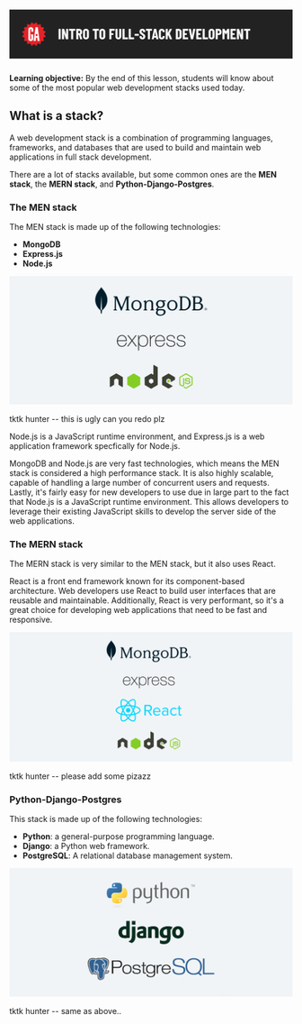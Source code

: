 # ![[Intro to Full Stack Development] - Common Stacks Used in Modern Web Development](./assets/hero.png)

**Learning objective:** By the end of this lesson, students will know about some of the most popular web development stacks used today. 


## What is a stack?

A web development stack is a combination of programming languages, frameworks, and databases that are used to build and maintain web applications in full stack development. 

There are a lot of stacks available, but some common ones are the **MEN stack**, the **MERN stack**, and **Python-Django-Postgres**.

### The MEN stack

The MEN stack is made up of the following technologies:

- **MongoDB**
- **Express.js**
- **Node.js**

![the MEN stack](assets/originals/men-stack.png)

tktk hunter -- this is ugly can you redo plz

Node.js is a JavaScript runtime environment, and Express.js is a web application framework specfically for Node.js. 

MongoDB and Node.js are very fast technologies, which means the MEN stack is considered a high performance stack. It is also highly scalable, capable of handling a large number of concurrent users and requests. Lastly, it's fairly easy for new developers to use due in large part to the fact that Node.js is a JavaScript runtime environment. This allows developers to leverage their existing JavaScript skills to develop the server side of the web applications. 


### The MERN stack

The MERN stack is very similar to the MEN stack, but it also uses React. 

React is a front end framework known for its component-based architecture. Web developers use React to build user interfaces that are reusable and maintainable. Additionally, React is very performant, so it's a great choice for developing web applications that need to be fast and responsive. 

![the MERN stack](assets/originals/mern-stack.png)

tktk hunter -- please add some pizazz 

### Python-Django-Postgres

This stack is made up of the following technologies:

- **Python**: a general-purpose programming language.
- **Django**: a Python web framework.
- **PostgreSQL**: A relational database management system. 

![Python-Django-Postgres stack](assets/originals/python-django-postgres.png)


tktk hunter -- same as above..


